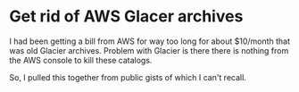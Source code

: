 # Get rid of AWS Glacer archives

I had been getting a bill from AWS for way too long for about $10/month that was old Glacier archives.  Problem with Glacier is there there is nothing from the AWS console to kill these catalogs.

So, I pulled this together from public gists of which I can't recall.

